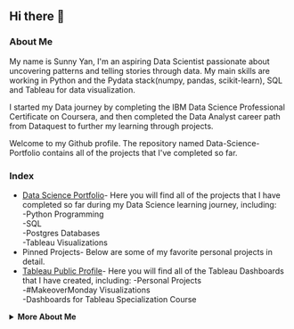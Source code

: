 ## Hi there 👋 

### About Me

My name is Sunny Yan, I'm an aspiring Data Scientist passionate about uncovering patterns and telling stories through data. My main skills are working in Python and the Pydata stack(numpy, pandas, scikit-learn), SQL and Tableau for data visualization.

I started my Data journey by completing the IBM Data Science Professional Certificate on Coursera, and then completed the Data Analyst career path from Dataquest to further my learning through projects.

Welcome to my Github profile. The repository named Data-Science-Portfolio contains all of the projects that I've completed so far.

<!-- <summary><strong>Index</strong></summary> -->
### Index

- [Data Science Portfolio](https://github.com/sunnyyan97/Data-Science-Portfolio)- Here you will find all of the projects that I have completed so far during my Data Science learning journey, including:  
    -Python Programming  
    -SQL   
    -Postgres Databases    
    -Tableau Visualizations   
- Pinned Projects- Below are some of my favorite personal projects in detail.
- [Tableau Public Profile]()- Here you will find all of the Tableau Dashboards that I have created, including:
    -Personal Projects  
    -#MakeoverMonday Visualizations   
    -Dashboards for Tableau Specialization Course  

<details>
    
<summary><strong>More About Me</strong></summary>

- 🔭  I’m currently applying to jobs in Data Science, Data and Business Analytics and Business Intelligence. If you are looking for a hardworking team-player, look no further!
- 🌱  I'm currently enrolled in Duke's [Excel to MySQL: Analytic Techniques for Business Specialization](https://www.coursera.org/specializations/excel-mysql) and [UC Davis' Data Visualization with Tableau Specialization](https://www.coursera.org/specializations/data-visualization) on Coursera.
- 📫  How to reach me: https://www.linkedin.com/in/sunny-yan-0504a6120/
- 💬  Twitter for Data Visualizations: [@sunnyyan97](https://twitter.com/sunnyyan97)


<!--
**sunnyyan97/sunnyyan97** is a ✨ _special_ ✨ repository because its `README.md` (this file) appears on your GitHub profile.

Here are some ideas to get you started:

- 🔭 I’m currently working on ...
- 🌱 I’m currently learning ...
- 👯 I’m looking to collaborate on ...
- 🤔 I’m looking for help with ...
- 💬 Ask me about ...
- 📫 How to reach me: ...
- 😄 Pronouns: ...
- ⚡ Fun fact: ...
-->
